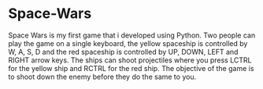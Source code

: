 # Space-Wars
Space Wars is my first game that i developed using Python.  Two people can play the game on a single keyboard, the yellow spaceship is controlled by W, A, S, D and the red spaceship is controlled by UP, DOWN, LEFT and RIGHT arrow keys.  The ships can shoot projectiles where you press LCTRL for the yellow ship and RCTRL for the red ship.  The objective of the game is to shoot down the enemy before they do the same to you. 
